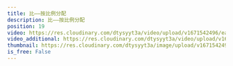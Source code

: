 ```yaml
---
title: 比——按比例分配
description: 比——按比例分配
position: 19
video: https://res.cloudinary.com/dtysyyt3a/video/upload/v1671542496/easymath/6年级上/04单元比/iy4e2cycw4dsh5xdd0h0.mp4
video_additional: https://res.cloudinary.com/dtysyyt3a/video/upload/v1671542507/easymath/6年级上/04单元比/每课一题的解答视频/ioguddxj8vskqwm7437w.mp4
thumbnail: https://res.cloudinary.com/dtysyyt3a/image/upload/v1671542498/easymath/6年级上/04单元比/v7ctb5wcukdginjywxq0.png
is_free: False
---
```

